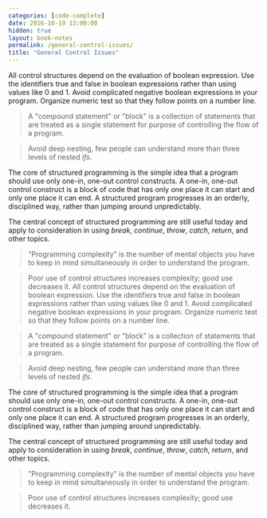 ```yaml
---
categories: [code-complete]
date: 2016-10-19 13:00:00
hidden: true
layout: book-notes
permalink: /general-control-issues/
title: "General Control Issues"
---
```


All control structures depend on the evaluation of boolean expression. Use the identifiers true and false in boolean expressions rather than using values like 0 and 1. Avoid complicated negative boolean expressions in your program. Organize numeric test so that they follow points on a number line.

> A "compound statement" or "block" is a collection of statements that are treated as a single statement for purpose of controlling the flow of a program.

> Avoid deep nesting, few people can understand more than three levels of nested _ifs_.

The core of structured programming is the simple idea that a program should use only one-in, one-out control constructs. A one-in, one-out control construct is a block of code that has only one place it can start and only one place it can end. A structured program progresses in an orderly, disciplined way, rather than jumping around unpredictably.

The central concept of structured programming are still useful today and apply to consideration in using _break_, _continue_, _throw_, _catch_, _return_, and other topics.

> "Programming complexity" is the number of mental objects you have to keep in mind simultaneously in order to understand the program.

> Poor use of control structures increases complexity; good use decreases it. All control structures depend on the evaluation of boolean expression. Use the identifiers true and false in boolean expressions rather than using values like 0 and 1. Avoid complicated negative boolean expressions in your program. Organize numeric test so that they follow points on a number line.

> A "compound statement" or "block" is a collection of statements that are treated as a single statement for purpose of controlling the flow of a program.

> Avoid deep nesting, few people can understand more than three levels of nested _ifs_.

The core of structured programming is the simple idea that a program should use only one-in, one-out control constructs. A one-in, one-out control construct is a block of code that has only one place it can start and only one place it can end. A structured program progresses in an orderly, disciplined way, rather than jumping around unpredictably.

The central concept of structured programming are still useful today and apply to consideration in using _break_, _continue_, _throw_, _catch_, _return_, and other topics.

> "Programming complexity" is the number of mental objects you have to keep in mind simultaneously in order to understand the program.

> Poor use of control structures increases complexity; good use decreases it.